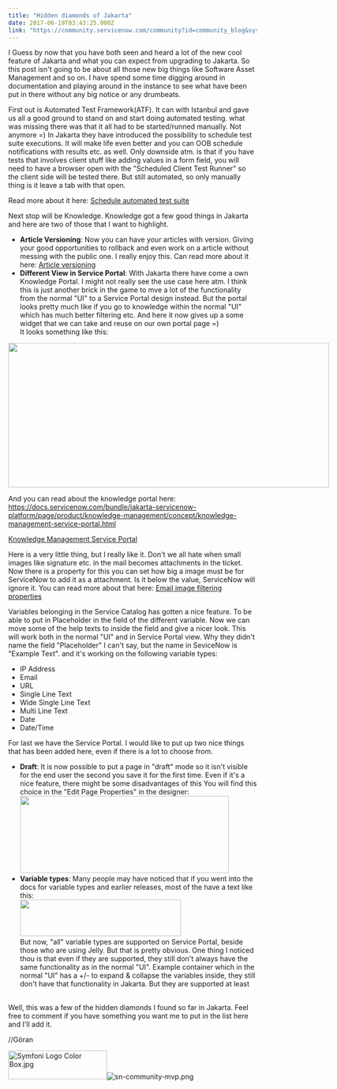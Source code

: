 ```yaml
---
title: "Hidden diamonds of Jakarta"
date: 2017-06-19T03:43:25.000Z
link: "https://community.servicenow.com/community?id=community_blog&sys_id=9aedaee9dbd0dbc01dcaf3231f961997"
---
```

<p>I Guess by now that you have both seen and heard a lot of the new cool feature of Jakarta and what you can expect from upgrading to Jakarta. So this post isn't going to be about all those new big things like Software Asset Management and so on. I have spend some time digging around in documentation and playing around in the instance to see what have been put in there without any big notice or any drumbeats.</p><p></p><p>First out is Automated Test Framework(ATF). It can with Istanbul and gave us all a good ground to stand on and start doing automated testing. what was missing there was that it all had to be started/runned manually. Not anymore =) In Jakarta they have introduced the possibility to schedule test suite executions. It will make life even better and you can OOB schedule notifications with results etc. as well. Only downside atm. is that if you have tests that involves client stuff like adding values in a form field, you will need to have a browser open with the "Scheduled Client Test Runner" so the client side will be tested there. But still automated, so only manually thing is it leave a tab with that open.</p><p>Read more about it here: <a href="https://docs.servicenow.com/bundle/jakarta-servicenow-platform/page/administer/auto-test-framework/task/atf-sched-suite-steps.html" title="https://docs.servicenow.com/bundle/jakarta-servicenow-platform/page/administer/auto-test-framework/task/atf-sched-suite-steps.html">Schedule automated test suite</a> </p><p></p><p>Next stop will be Knowledge. Knowledge got a few good things in Jakarta and here are two of those that I want to highlight.</p><ul><li><strong>Article Versioning</strong>: Now you can have your articles with version. Giving your good opportunities to rollback and even work on a article without messing with the public one. I really enjoy this. Can read more about it here: <a href="https://docs.servicenow.com/bundle/jakarta-servicenow-platform/page/product/knowledge-management/concept/article-versioning.html" title="https://docs.servicenow.com/bundle/jakarta-servicenow-platform/page/product/knowledge-management/concept/article-versioning.html">Article versioning</a></li><li><strong>Different View in Service Portal</strong>: With Jakarta there have come a own Knowledge Portal. I might not really see the use case here atm. I think this is just another brick in the game to mve a lot of the functionality from the normal "UI" to a Service Portal design instead. But the portal looks pretty much like if you go to knowledge within the normal "UI" which has much better filtering etc. And here it now gives up a some widget that we can take and reuse on our own portal page =)<br/>It looks something like this:</li></ul><p><img  class="image-1 jive-image" height="293" src="18e35502db50d7041dcaf3231f9619bb.iix" style="max-width: 1200px; max-height: 900px; width: 650px; height: 292.5px;" width="650"/></p><p>And you can read about the knowledge portal here: <a href="https://docs.servicenow.com/bundle/jakarta-servicenow-platform/page/product/knowledge-management/concept/knowledge-management-service-portal.html" title="https://docs.servicenow.com/bundle/jakarta-servicenow-platform/page/product/knowledge-management/concept/knowledge-management-service-portal.html">https://docs.servicenow.com/bundle/jakarta-servicenow-platform/page/product/knowledge-management/concept/knowledge-management-service-portal.html</a></p><p><a href="https://docs.servicenow.com/bundle/jakarta-servicenow-platform/page/product/knowledge-management/concept/knowledge-management-service-portal.html" title="https://docs.servicenow.com/bundle/jakarta-servicenow-platform/page/product/knowledge-management/concept/knowledge-management-service-portal.html">Knowledge Management Service Portal</a> </p><p></p><p>Here is a very little thing, but I really like it. Don't we all hate when small images like signature etc. in the mail becomes attachments in the ticket. Now there is a property for this you can set how big a image must be for ServiceNow to add it as a attachment. Is it below the value, ServiceNow will ignore it. You can read more about that here: <a href="https://docs.servicenow.com/bundle/jakarta-servicenow-platform/page/administer/notification/concept/email-image-filters.html" title="https://docs.servicenow.com/bundle/jakarta-servicenow-platform/page/administer/notification/concept/email-image-filters.html">Email image filtering properties</a></p><p></p><p>Variables belonging in the Service Catalog has gotten a nice feature. To be able to put in Placeholder in the field of the different variable. Now we can move some of the help texts to inside the field and give a nicer look. This will work both in the normal "UI" and in Service Portal view. Why they didn't name the field "Placeholder" I can't say, but the name in SeviceNow is "Example Text". and it's working on the following variable types:</p><ul><li>IP Address</li><li>Email</li><li>URL</li><li>Single Line Text</li><li>Wide Single Line Text</li><li>Multi Line Text</li><li>Date</li><li>Date/Time</li></ul><p></p><p>For last we have the Service Portal. I would like to put up two nice things that has been added here, even if there is a lot to choose from.</p><ul><li><strong>Draft</strong>: It is now possible to put a page in "draft" mode so it isn't visible for the end user the second you save it for the first time. Even if it's a nice feature, there might be some disadvantages of this <span __jive_emoticon_name="happy" __jive_macro_name="emoticon" class="jive_emote jive_macro" data-renderedposition="1130.800048828125_173.41250610351562_16_16" src="/8.0.4.21bdc7e/images/emoticons/happy.png"></span> You will find this choice in the "Edit Page Properties" in the designer:<br/><img  class="image-2 jive-image" height="156" src="3c1d248edb1c57041dcaf3231f961942.iix" style="max-width: 1200px; max-height: 900px; width: 423px; height: 155.964px;" width="423"/></li><li><strong>Variable types</strong>: Many people may have noticed that if you went into the docs for variable types and earlier releases, most of the have a text like this:<br/><img  class="image-3 jive-image" height="74" src="a4d96b71db1893041dcaf3231f9619c8.iix" style="max-width: 1200px; max-height: 900px; width: 326px; height: 73.9858px;" width="326"/><br/>But now, "all" variable types are supported on Service Portal, beside those who are using Jelly. But that is pretty obvious. One thing I noticed thou is that even if they are supported, they still don't always have the same functionality as in the normal "UI". Example container which in the normal "UI" has a +/- to expand &amp; collapse the variables inside, they still don't have that functionality in Jakarta. But they are supported at least <span __jive_emoticon_name="wink" __jive_macro_name="emoticon" class="jive_emote jive_macro" data-renderedposition="1506.4000244140625_378.8500061035156_16_16" src="/8.0.4.21bdc7e/images/emoticons/wink.png"></span><br/><br/></li></ul><p></p><p>Well, this was a few of the hidden diamonds I found so far in Jakarta. Feel free to comment if you have something you want me to put in the list here and I'll add it.</p><p></p><p>//Göran</p><p></p><p><img  alt="Symfoni Logo Color Box.jpg" class="image-4 jive-image" height="58" src="f20ecd4edb14d344e9737a9e0f961922.iix" style="width: 200px; height: 58.2456px;" width="200"/><img  alt="sn-community-mvp.png" class="image-5 jive-image" src="7d9ce04adbd4dfc068c1fb651f96190e.iix" style="width: auto; height: auto;"/></p>